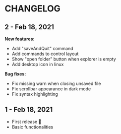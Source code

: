 # CHANGELOG

## 2 - Feb 18, 2021

**New features:**

- Add "saveAndQuit" command
- Add commands to control layout
- Show "open folder" button when explorer is empty
- Add desktop icon in linux

**Bug fixes:**

- Fix missing warn when closing unsaved file
- Fix scrollbar appearance in dark mode
- Fix syntax highlighting

## 1 - Feb 18, 2021

- First release 🎉
- Basic functionalities
